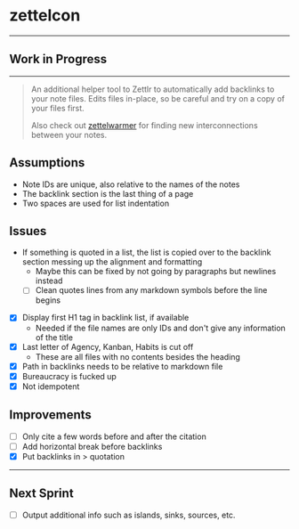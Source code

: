 # zettelcon

***

## Work in Progress

***

> An additional helper tool to Zettlr to automatically add backlinks to your note files.
> Edits files in-place, so be careful and try on a copy of your files first.
> 
> Also check out [zettelwarmer](https://github.com/whateverforever/zettelwarmer) for finding
> new interconnections between your notes.

## Assumptions

- Note IDs are unique, also relative to the names of the notes
- The backlink section is the last thing of a page
- Two spaces are used for list indentation

## Issues

- If something is quoted in a list, the list is copied over to the backlink section messing up the alignment and formatting
  - Maybe this can be fixed by not going by paragraphs but newlines instead
  - [ ] Clean quotes lines from any markdown symbols before the line begins
- [x] Display first H1 tag in backlink list, if available
  - Needed if the file names are only IDs and don't give any information of the title
- [x] Last letter of Agency, Kanban, Habits is cut off
  - These are all files with no contents besides the heading
- [x] Path in backlinks needs to be relative to markdown file
- [x] Bureaucracy is fucked up
- [x] Not idempotent

## Improvements

- [ ] Only cite a few words before and after the citation
- [ ] Add horizontal break before backlinks
- [x] Put backlinks in > quotation

---

## Next Sprint

- [ ] Output additional info such as islands, sinks, sources, etc.